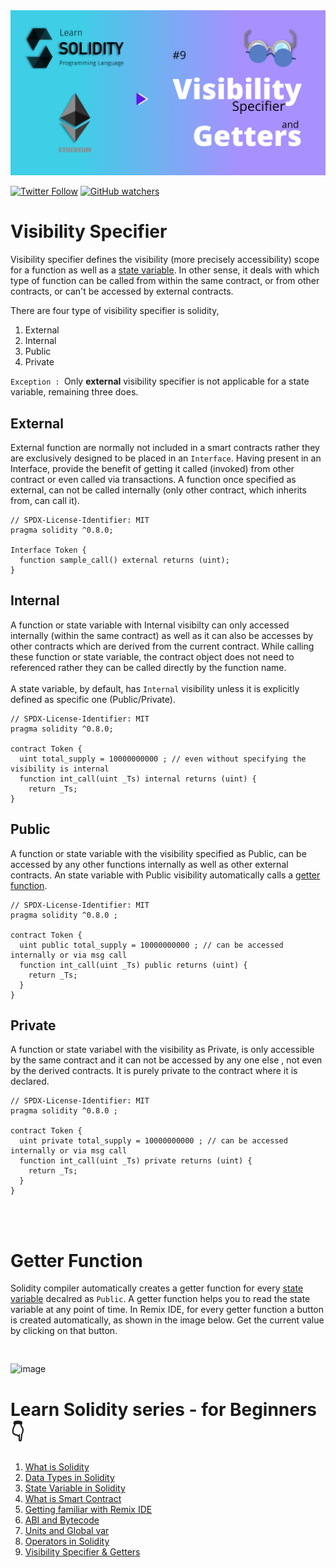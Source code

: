 <img src="/Tutorials/header-images/9-OG-Visibility-specifier-getters.png" width="630" title="Operators in solidity">

[<img alt="Twitter Follow" src="https://img.shields.io/twitter/follow/PranavRaj90?style=social">](https://twitter.com/intent/follow?screen_name=PranavRaj90)
[<img alt="GitHub watchers" src="https://img.shields.io/github/watchers/raj-pranav/learn-solidity?label=Learn%20Solidity&style=social">](https://github.com/raj-pranav/learn-solidity/)



# Visibility Specifier
Visibility specifier defines the visibility (more precisely accessibility) scope for a function as well as a [state variable](https://github.com/raj-pranav/learn-solidity/blob/main/Tutorials/Beginners/3-State_variable_solidity.md). In other sense, it deals with which type of function can be called from within the same contract, or from other contracts, or can't be accessed by external contracts.

There are four type of visibility specifier is solidity,
1. External
2. Internal
3. Public
4. Private

`Exception : `Only **external** visibility specifier is not applicable for a state variable, remaining three does.

## External
External function are normally not included in a smart contracts rather they are exclusively designed to be placed in an `Interface`. Having present in an Interface, provide the benefit of getting it called (invoked) from other contract or even called via transactions. A function once specified as external, can not be called internally (only other contract, which inherits from, can call it).

```solidity
// SPDX-License-Identifier: MIT
pragma solidity ^0.8.0;

Interface Token {
  function sample_call() external returns (uint);
}
```

## Internal
A function or state variable with Internal visibilty can only accessed internally (within the same contract) as well as it can also be accesses by other contracts which are derived from the current contract. While calling these function or state variable, the contract object does not need to referenced rather they can be called directly by the function name.<br><br>
A state variable, by default, has `Internal` visibility unless it is explicitly defined as specific one (Public/Private).

```solidity
// SPDX-License-Identifier: MIT
pragma solidity ^0.8.0;

contract Token {
  uint total_supply = 10000000000 ; // even without specifying the visibility is internal
  function int_call(uint _Ts) internal returns (uint) {
    return _Ts;
}
```

## Public
A function or state variable with the visibility specified as Public, can be accessed by any other functions internally as well as other external contracts. An state variable with Public visibility automatically calls a [getter function](https://github.com/raj-pranav/learn-solidity/blob/main/Tutorials/Beginners/9-Visibility-specifiers_and-getters.md#getter-function).

```solidity
// SPDX-License-Identifier: MIT
pragma solidity ^0.8.0 ;

contract Token {
  uint public total_supply = 10000000000 ; // can be accessed internally or via msg call
  function int_call(uint _Ts) public returns (uint) {
    return _Ts;
  }
}
```

## Private
A function or state variabel with the visibility as Private, is only accessible by the same contract and it can not be accessed by any one else , not even by the derived contracts. It is purely private to the contract where it is declared.

```solidity
// SPDX-License-Identifier: MIT
pragma solidity ^0.8.0 ;

contract Token {
  uint private total_supply = 10000000000 ; // can be accessed internally or via msg call
  function int_call(uint _Ts) private returns (uint) {
    return _Ts;
  }
}
```
<br><br>

# Getter Function
Solidity compiler automatically creates a getter function for every [state variable](https://github.com/raj-pranav/learn-solidity/blob/main/Tutorials/Beginners/3-State_variable_solidity.md) decalred as `Public`. A getter function helps you to read the state variable at any point of time. In Remix IDE, for every getter function a button is created automatically, as shown in the image below. Get the current value by clicking on that button.

```solidity


```
![image](https://user-images.githubusercontent.com/48473708/151355352-15bf28a1-ca2d-48c8-bc67-61b81ac15362.png)




# Learn Solidity series - for Beginners 👇
1. [What is Solidity](https://github.com/raj-pranav/learn-solidity/blob/main/Tutorials/Beginners/1-What_is_Solidity.md)
2. [Data Types in Solidity](https://github.com/raj-pranav/learn-solidity/blob/main/Tutorials/Beginners/2-Data_types_solidity.md)
3. [State Variable in Solidity](https://github.com/raj-pranav/learn-solidity/blob/main/Tutorials/Beginners/3-State_variable_solidity.md)
4. [What is Smart Contract](https://github.com/raj-pranav/learn-solidity/blob/main/Tutorials/Beginners/4-what-is-a-Smart_contract.md)
5. [Getting familiar with Remix IDE](https://github.com/raj-pranav/learn-solidity/blob/main/Tutorials/Beginners/5-Getting-familiar-with-Remix-IDE.md)
6. [ABI and Bytecode](https://github.com/raj-pranav/learn-solidity/blob/main/Tutorials/Beginners/6-ABI-and-Bytecode-from-solidity-compiler.md)
7. [Units and Global var](https://github.com/raj-pranav/learn-solidity/blob/main/Tutorials/Beginners/7-Units-and-global-variable.md)
8. [Operators in Solidity](https://github.com/raj-pranav/learn-solidity/blob/main/Tutorials/Beginners/8-Operators-in-solidity.md)
9. [Visibility Specifier & Getters](https://github.com/raj-pranav/learn-solidity/blob/main/Tutorials/Beginners/9-Visibility-specifiers_and-getters.md)
